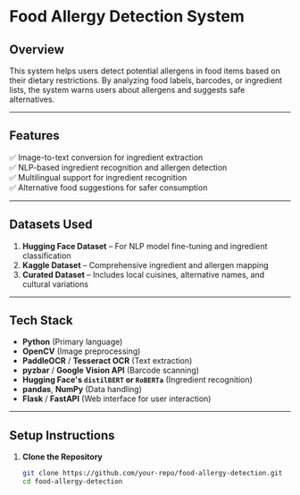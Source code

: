 # **Food Allergy Detection System**

## **Overview**
This system helps users detect potential allergens in food items based on their dietary restrictions. By analyzing food labels, barcodes, or ingredient lists, the system warns users about allergens and suggests safe alternatives.

---

## **Features**
✅ Image-to-text conversion for ingredient extraction  
✅ NLP-based ingredient recognition and allergen detection  
✅ Multilingual support for ingredient recognition  
✅ Alternative food suggestions for safer consumption  

---

## **Datasets Used**
1. **Hugging Face Dataset** – For NLP model fine-tuning and ingredient classification  
2. **Kaggle Dataset** – Comprehensive ingredient and allergen mapping  
3. **Curated Dataset** – Includes local cuisines, alternative names, and cultural variations  

---

## **Tech Stack**
- **Python** (Primary language)
- **OpenCV** (Image preprocessing)
- **PaddleOCR** / **Tesseract OCR** (Text extraction)
- **pyzbar** / **Google Vision API** (Barcode scanning)
- **Hugging Face's `distilBERT` or `RoBERTa`** (Ingredient recognition)
- **pandas**, **NumPy** (Data handling)
- **Flask** / **FastAPI** (Web interface for user interaction)

---

## **Setup Instructions**
1. **Clone the Repository**
   ```bash
   git clone https://github.com/your-repo/food-allergy-detection.git
   cd food-allergy-detection
